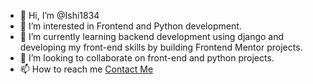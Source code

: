 - 👋 Hi, I’m @Ishi1834
- 👀 I’m interested in Frontend and Python development.
- 🌱 I’m currently learning backend development using django and developing my front-end skills by building Frontend Mentor projects.
- 💞️ I’m looking to collaborate on front-end and python projects.
- 📫 How to reach me [Contact Me](mailto:sadiqkhalif@hotmail.com)

<!---
Ishi1834/Ishi1834 is a ✨ special ✨ repository because its `README.md` (this file) appears on your GitHub profile.
You can click the Preview link to take a look at your changes.
--->
